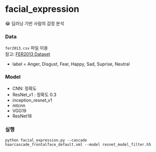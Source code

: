 # facial_expression
😂 딥러닝 기반 사람의 감정 분석

### Data
```fer2013.csv``` 파일 이용  
참고: [FER2013 Dataset](https://www.kaggle.com/c/challenges-in-representation-learning-facial-expression-recognition-challenge/data)

- label = Anger, Disgust, Fear, Happy, Sad, Suprise, Neutral


### Model
- CNN: 정확도
- ResNet_v1 : 정확도 0.3
- inception_resnet_v1
- mtcnn
- VGG19
- ResNet18

### 실행
``` 
python facial_expression.py --cascade haarcascade_frontalface_default.xml --model resnet_model_filter.h5 
```
